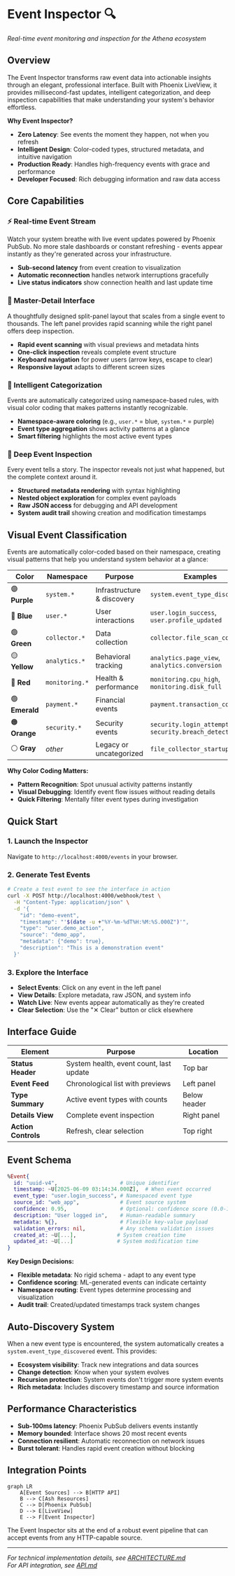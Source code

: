 # Event Inspector 🔍

*Real-time event monitoring and inspection for the Athena ecosystem*

## Overview

The Event Inspector transforms raw event data into actionable insights through an elegant, professional interface. Built with Phoenix LiveView, it provides millisecond-fast updates, intelligent categorization, and deep inspection capabilities that make understanding your system's behavior effortless.

**Why Event Inspector?**
- **Zero Latency**: See events the moment they happen, not when you refresh
- **Intelligent Design**: Color-coded types, structured metadata, and intuitive navigation
- **Production Ready**: Handles high-frequency events with grace and performance
- **Developer Focused**: Rich debugging information and raw data access

## Core Capabilities

### ⚡ Real-time Event Stream
Watch your system breathe with live event updates powered by Phoenix PubSub. No more stale dashboards or constant refreshing - events appear instantly as they're generated across your infrastructure.

- **Sub-second latency** from event creation to visualization
- **Automatic reconnection** handles network interruptions gracefully  
- **Live status indicators** show connection health and last update time

### 🎯 Master-Detail Interface
A thoughtfully designed split-panel layout that scales from a single event to thousands. The left panel provides rapid scanning while the right panel offers deep inspection.

- **Rapid event scanning** with visual previews and metadata hints
- **One-click inspection** reveals complete event structure
- **Keyboard navigation** for power users (arrow keys, escape to clear)
- **Responsive layout** adapts to different screen sizes

### 🌈 Intelligent Categorization
Events are automatically categorized using namespace-based rules, with visual color coding that makes patterns instantly recognizable.

- **Namespace-aware coloring** (e.g., `user.*` = blue, `system.*` = purple)
- **Event type aggregation** shows activity patterns at a glance
- **Smart filtering** highlights the most active event types

### 🔬 Deep Event Inspection
Every event tells a story. The inspector reveals not just what happened, but the complete context around it.

- **Structured metadata rendering** with syntax highlighting
- **Nested object exploration** for complex event payloads
- **Raw JSON access** for debugging and API development
- **System audit trail** showing creation and modification timestamps

## Visual Event Classification

Events are automatically color-coded based on their namespace, creating visual patterns that help you understand system behavior at a glance:

| Color | Namespace | Purpose | Examples |
|-------|-----------|---------|----------|
| 🟣 **Purple** | `system.*` | Infrastructure & discovery | `system.event_type_discovered` |
| 🔵 **Blue** | `user.*` | User interactions | `user.login_success`, `user.profile_updated` |
| 🟢 **Green** | `collector.*` | Data collection | `collector.file_scan_complete` |
| 🟡 **Yellow** | `analytics.*` | Behavioral tracking | `analytics.page_view`, `analytics.conversion` |
| 🔴 **Red** | `monitoring.*` | Health & performance | `monitoring.cpu_high`, `monitoring.disk_full` |
| 🟢 **Emerald** | `payment.*` | Financial events | `payment.transaction_complete` |
| 🟠 **Orange** | `security.*` | Security events | `security.login_attempt`, `security.breach_detected` |
| ⚪ **Gray** | *other* | Legacy or uncategorized | `file_collector_startup` |

**Why Color Coding Matters:**
- **Pattern Recognition**: Spot unusual activity patterns instantly
- **Visual Debugging**: Identify event flow issues without reading details
- **Quick Filtering**: Mentally filter event types during investigation

## Quick Start

### 1. Launch the Inspector
Navigate to `http://localhost:4000/events` in your browser.

### 2. Generate Test Events
```bash
# Create a test event to see the interface in action
curl -X POST http://localhost:4000/webhook/test \
  -H "Content-Type: application/json" \
  -d '{
    "id": "demo-event",
    "timestamp": "'$(date -u +"%Y-%m-%dT%H:%M:%S.000Z")'",
    "type": "user.demo_action",
    "source": "demo_app",
    "metadata": {"demo": true},
    "description": "This is a demonstration event"
  }'
```

### 3. Explore the Interface
- **Select Events**: Click on any event in the left panel
- **View Details**: Explore metadata, raw JSON, and system info
- **Watch Live**: New events appear automatically as they're created
- **Clear Selection**: Use the "✕ Clear" button or click elsewhere

## Interface Guide

| Element | Purpose | Location |
|---------|---------|----------|
| **Status Header** | System health, event count, last update | Top bar |
| **Event Feed** | Chronological list with previews | Left panel |
| **Type Summary** | Active event types with counts | Below header |
| **Details View** | Complete event inspection | Right panel |
| **Action Controls** | Refresh, clear selection | Top right |

## Event Schema

```elixir
%Event{
  id: "uuid-v4",                    # Unique identifier
  timestamp: ~U[2025-06-09 03:14:34.000Z],  # When event occurred
  event_type: "user.login_success", # Namespaced event type
  source_id: "web_app",             # Event source system
  confidence: 0.95,                 # Optional: confidence score (0.0-1.0)
  description: "User logged in",    # Human-readable summary
  metadata: %{},                    # Flexible key-value payload
  validation_errors: nil,           # Any schema validation issues
  created_at: ~U[...],             # System creation time
  updated_at: ~U[...]              # System modification time
}
```

**Key Design Decisions:**
- **Flexible metadata**: No rigid schema - adapt to any event type
- **Confidence scoring**: ML-generated events can indicate certainty
- **Namespace routing**: Event types determine processing and visualization
- **Audit trail**: Created/updated timestamps track system changes

## Auto-Discovery System

When a new event type is encountered, the system automatically creates a `system.event_type_discovered` event. This provides:

- **Ecosystem visibility**: Track new integrations and data sources
- **Change detection**: Know when your system evolves
- **Recursion protection**: System events don't trigger more system events
- **Rich metadata**: Includes discovery timestamp and source information

## Performance Characteristics

- **Sub-100ms latency**: Phoenix PubSub delivers events instantly
- **Memory bounded**: Interface shows 20 most recent events
- **Connection resilient**: Automatic reconnection on network issues
- **Burst tolerant**: Handles rapid event creation without blocking

## Integration Points

```mermaid
graph LR
    A[Event Sources] --> B[HTTP API]
    B --> C[Ash Resources]
    C --> D[Phoenix PubSub]
    D --> E[LiveView]
    E --> F[Event Inspector]
```

The Event Inspector sits at the end of a robust event pipeline that can accept events from any HTTP-capable source.

---

*For technical implementation details, see [ARCHITECTURE.md](./ARCHITECTURE.md)*  
*For API integration, see [API.md](./API.md)*
